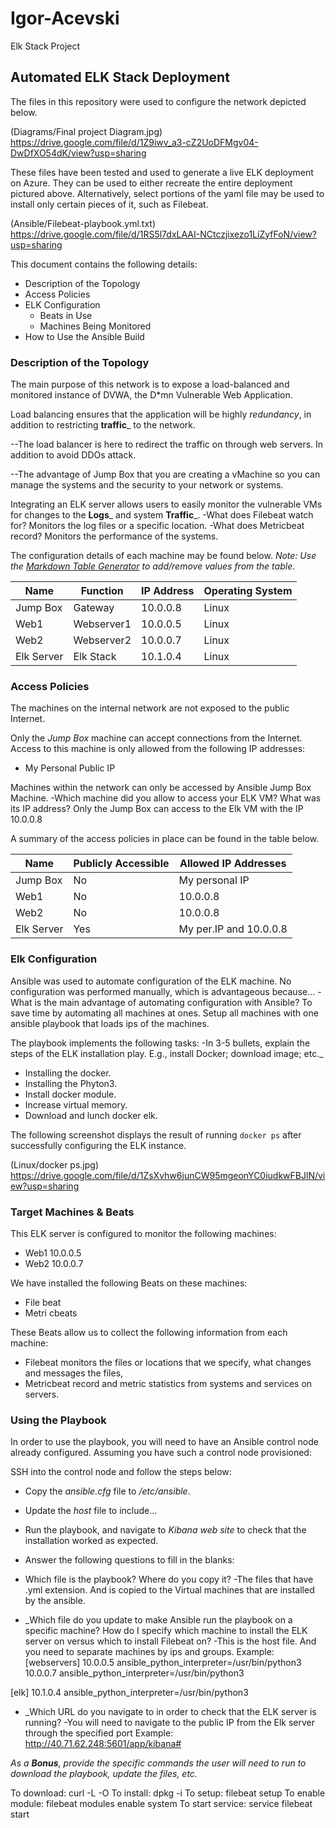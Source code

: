 # Igor-Acevski
Elk Stack Project 
## Automated ELK Stack Deployment

The files in this repository were used to configure the network depicted below.

(Diagrams/Final project Diagram.jpg)
https://drive.google.com/file/d/1Z9iwv_a3-cZ2UoDFMgv04-DwDfXO54dK/view?usp=sharing

These files have been tested and used to generate a live ELK deployment on Azure. They can be used to either recreate the entire deployment pictured above. Alternatively, select portions of the yaml file may be used to install only certain pieces of it, such as Filebeat.

(Ansible/Filebeat-playbook.yml.txt)
https://drive.google.com/file/d/1RS5l7dxLAAI-NCtczjixezo1LiZyfFoN/view?usp=sharing

This document contains the following details:
- Description of the Topology
- Access Policies
- ELK Configuration
  - Beats in Use
  - Machines Being Monitored
- How to Use the Ansible Build


### Description of the Topology

The main purpose of this network is to expose a load-balanced and monitored instance of DVWA, the D*mn Vulnerable Web Application.

Load balancing ensures that the application will be highly _redundancy_, in addition to restricting __traffic___ to the network.

--The load balancer is here to redirect the traffic on through web servers. In addition to avoid DDOs attack.

--The advantage of Jump Box that you are creating a vMachine so you can manage the systems and the security to your network or systems.


Integrating an ELK server allows users to easily monitor the vulnerable VMs for changes to the __Logs___ and system __Traffic___.
-What does Filebeat watch for? Monitors the log files or a specific location.
-What does Metricbeat record? Monitors the performance of the systems. 

The configuration details of each machine may be found below.
_Note: Use the [Markdown Table Generator](http://www.tablesgenerator.com/markdown_tables) to add/remove values from the table_.







| Name       | Function | IP Address | Operating System |
|------------|----------|------------|------------------|
| Jump Box   | Gateway  | 10.0.0.8   | Linux            |
| Web1       |Webserver1| 10.0.0.5   | Linux            |
| Web2       |Webserver2| 10.0.0.7   | Linux            |
|Elk Server  | Elk Stack| 10.1.0.4   | Linux            |

### Access Policies

The machines on the internal network are not exposed to the public Internet. 

Only the _Jump Box_ machine can accept connections from the Internet. Access to this machine is only allowed from the following IP addresses:
- My Personal Public IP

Machines within the network can only be accessed by Ansible Jump Box Machine.
-Which machine did you allow to access your ELK VM? What was its IP address? Only the Jump Box can access to the Elk VM with the IP 10.0.0.8

A summary of the access policies in place can be found in the table below.

| Name       | Publicly Accessible | Allowed IP Addresses |
|------------|---------------------|----------------------|
| Jump Box   | No                  |My personal IP        |
| Web1       | No                  | 10.0.0.8             |
| Web2       | No                  | 10.0.0.8             |
|Elk Server  | Yes                 |My per.IP and 10.0.0.8|



### Elk Configuration

Ansible was used to automate configuration of the ELK machine. No configuration was performed manually, which is advantageous because...
-What is the main advantage of automating configuration with Ansible? To save time by automating all machines at ones. Setup all machines with one ansible playbook that loads ips of the machines. 						

The playbook implements the following tasks:
-In 3-5 bullets, explain the steps of the ELK installation play. 
E.g., install Docker; download image; etc._

- Installing the docker.
- Installing the Phyton3.
- Install docker module.
- Increase virtual memory.
- Download and lunch docker elk.


The following screenshot displays the result of running `docker ps` after successfully configuring the ELK instance.

(Linux/docker ps.jpg)
https://drive.google.com/file/d/1ZsXvhw6junCW95mgeonYC0iudkwFBJlN/view?usp=sharing



### Target Machines & Beats
This ELK server is configured to monitor the following machines:
- Web1 10.0.0.5
- Web2 10.0.0.7

We have installed the following Beats on these machines:
- File beat
- Metri cbeats 

These Beats allow us to collect the following information from each machine:
- Filebeat monitors the files or locations that we specify, what changes and messages the files, 
- Metricbeat record and metric statistics from systems and services on servers.
 
### Using the Playbook
In order to use the playbook, you will need to have an Ansible control node already configured. Assuming you have such a control node provisioned: 

SSH into the control node and follow the steps below:
- Copy the _ansible.cfg_ file to _/etc/ansible_.
- Update the _host_ file to include...
- Run the playbook, and navigate to _Kibana web site_ to check that the installation worked as expected.

- Answer the following questions to fill in the blanks:
- Which file is the playbook? Where do you copy it?
   -The files that have .yml extension. And is copied to the Virtual machines that are installed by the ansible.

- _Which file do you update to make Ansible run the playbook on a specific machine? How do I specify which machine to install the ELK server on versus which to install Filebeat on?
 -This is the host file. And you need to separate machines by ips and groups. 
Example: 
[webservers]
10.0.0.5 ansible_python_interpreter=/usr/bin/python3
10.0.0.7 ansible_python_interpreter=/usr/bin/python3

[elk]
10.1.0.4 ansible_python_interpreter=/usr/bin/python3 


- _Which URL do you navigate to in order to check that the ELK server is running?
  -You will need to navigate to the public IP from the Elk server through the specified port
 Example:
http://40.71.62.248:5601/app/kibana# 

_As a **Bonus**, provide the specific commands the user will need to run to download the playbook, update the files, etc._

To download: curl -L -O
To install:  dpkg -i
To setup:    filebeat setup
To enable module: filebeat modules enable system
To start service: service filebeat start
